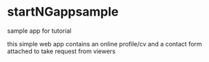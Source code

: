 # startNGappsample
sample app for tutorial

this simple web app contains an online profile/cv and a contact form attached to take request from viewers
